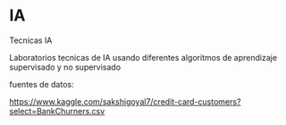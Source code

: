 # IA
Tecnicas IA

Laboratorios tecnicas de IA usando diferentes algoritmos de aprendizaje supervisado y no supervisado


fuentes de datos:

https://www.kaggle.com/sakshigoyal7/credit-card-customers?select=BankChurners.csv
